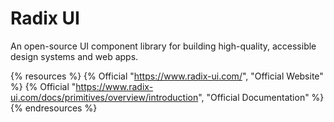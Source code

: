 # Radix UI

An open-source UI component library for building high-quality, accessible design systems and web apps.

{% resources %}
  {% Official "https://www.radix-ui.com/", "Official Website" %}
  {% Official "https://www.radix-ui.com/docs/primitives/overview/introduction", "Official Documentation" %}
{% endresources %}

